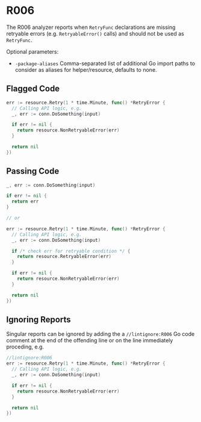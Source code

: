 # R006

The R006 analyzer reports when `RetryFunc` declarations are missing retryable errors (e.g. `RetryableError()` calls) and should not be used as `RetryFunc`.

Optional parameters:

- `-package-aliases` Comma-separated list of additional Go import paths to consider as aliases for helper/resource, defaults to none.

## Flagged Code

```go
err := resource.Retry(1 * time.Minute, func() *RetryError {
  // Calling API logic, e.g.
  _, err := conn.DoSomething(input)

  if err != nil {
    return resource.NonRetryableError(err)
  }

  return nil
})
```

## Passing Code

```go
_, err := conn.DoSomething(input)

if err != nil {
  return err
}

// or

err := resource.Retry(1 * time.Minute, func() *RetryError {
  // Calling API logic, e.g.
  _, err := conn.DoSomething(input)

  if /* check err for retryable condition */ {
    return resource.RetryableError(err)
  }

  if err != nil {
    return resource.NonRetryableError(err)
  }

  return nil
})
```

## Ignoring Reports

Singular reports can be ignored by adding the a `//lintignore:R006` Go code comment at the end of the offending line or on the line immediately proceding, e.g.

```go
//lintignore:R006
err := resource.Retry(1 * time.Minute, func() *RetryError {
  // Calling API logic, e.g.
  _, err := conn.DoSomething(input)

  if err != nil {
    return resource.NonRetryableError(err)
  }

  return nil
})
```
